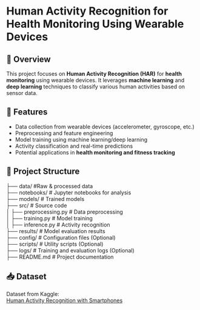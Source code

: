 # Human Activity Recognition for Health Monitoring Using Wearable Devices  

## 📌 Overview  
This project focuses on **Human Activity Recognition (HAR)** for **health monitoring** using wearable devices. It leverages **machine learning** and **deep learning** techniques to classify various human activities based on sensor data.  

## 🚀 Features  
- Data collection from wearable devices (accelerometer, gyroscope, etc.)  
- Preprocessing and feature engineering  
- Model training using machine learning/deep learning  
- Activity classification and real-time predictions  
- Potential applications in **health monitoring and fitness tracking**  

## 📂 Project Structure  

 ├── data/                   #Raw & processed data </br>
 ├── notebooks/              # Jupyter notebooks for analysis </br>
 ├── models/                 # Trained models </br>
 ├── src/                    # Source code </br>
 │ ├── preprocessing.py      # Data preprocessing </br>
 │ ├── training.py           # Model training </br>
 │ ├── inference.py          # Activity recognition </br>
 ├── results/                # Model evaluation results </br>
 ├── config/                 # Configuration files (Optional) </br>
 ├── scripts/                # Utility scripts (Optional) </br>
 ├── logs/                   # Training and evaluation logs (Optional) </br>
 ├── README.md # Project documentation


## 📥 Dataset
Dataset from Kaggle:  
[Human Activity Recognition with Smartphones](https://www.kaggle.com/datasets/uciml/human-activity-recognition-with-smartphones)  
 